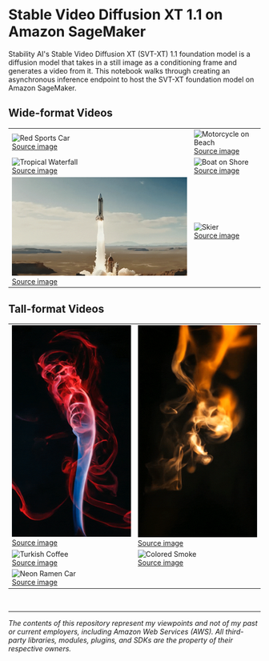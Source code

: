 # Stable Video Diffusion XT 1.1 on Amazon SageMaker

Stability AI's Stable Video Diffusion XT (SVT-XT) 1.1 foundation model is a diffusion model that takes in a still image as a conditioning frame and generates a video from it. This notebook walks through creating an asynchronous inference endpoint to host the SVT-XT foundation model on Amazon SageMaker.

## Wide-format Videos

<table>
   <tr>
      <td><img src="video_samples/red_car_1.gif" alt="Red Sports Car" width="512"/>
      </br><a href="https://www.pexels.com/photo/red-alfa-romeo-c4-on-road-near-trees-210019">Source image</a></td>
      <td><img src="video_samples/beach_bike_2.gif" alt="Motorcycle on Beach" width="512"/>
      </br><a href="https://www.pexels.com/photo/photo-of-man-riding-bicycle-4054069">Source image</a></td>
   </tr>
   <tr>
      <td><img src="video_samples/waterfall_2.gif" alt="Tropical Waterfall" width="512"/>
      </br><a href="https://www.pexels.com/photo/time-lapse-photography-of-waterfall-2406388">Source image</a></td>
      <td><img src="video_samples/boat_ocean_1.gif" alt="Boat on Shore" width="512"/>
      </br><a href="https://www.pexels.com/photo/seinboat-sunrise-20544112">Source image</a></td>
   </tr>
   <tr>
      <td><img src="video_samples/rocket_1.gif" alt="Rocket" width="512"/>
      </br><a href="https://cdn-lfs.huggingface.co/datasets/huggingface/documentation-images/83e7729b516ba725cb2283eb397ec2c77fc4b120f52a83801f610eac353b63c4?response-content-disposition=inline%3B+filename*%3DUTF-8%27%27rocket.png%3B+filename%3D%22rocket.png%22%3B&response-content-type=image%2Fpng&Expires=1713928309&Policy=eyJTdGF0ZW1lbnQiOlt7IkNvbmRpdGlvbiI6eyJEYXRlTGVzc1RoYW4iOnsiQVdTOkVwb2NoVGltZSI6MTcxMzkyODMwOX19LCJSZXNvdXJjZSI6Imh0dHBzOi8vY2RuLWxmcy5odWdnaW5nZmFjZS5jby9kYXRhc2V0cy9odWdnaW5nZmFjZS9kb2N1bWVudGF0aW9uLWltYWdlcy84M2U3NzI5YjUxNmJhNzI1Y2IyMjgzZWIzOTdlYzJjNzdmYzRiMTIwZjUyYTgzODAxZjYxMGVhYzM1M2I2M2M0P3Jlc3BvbnNlLWNvbnRlbnQtZGlzcG9zaXRpb249KiZyZXNwb25zZS1jb250ZW50LXR5cGU9KiJ9XX0_&Signature=pokKCBg3BgH-9jjbWu1DnDc%7EsmHLz09YNgCAhcfgTXSDXJxQUaQ2JoiT7ofYcogeAGYLf%7EJhUAhfY2eDIWdDABVnbO79iTfcxm%7EmadxCU2o4PCXhNW0IvB67Q2G2hWwYL4mzaIVc2ko5PN-jsAMrY-X-XZn2Pt71C9K-E3MpL%7Ea1nprA5c%7EuY1aeE4gAjmAJe337bJrL5DPB2C1cIp0PnZBcZKoNnB3bwkC-y3l%7ENDt8KThha90ULy0qQra6vG4rOaz-Pljhb8INtlubZxkUBTwN2sqoUkDYSByG2pc7kcDqJmhWqaeOT7nUZ5JkhZptoHtWcsdXHey-iWnnlH7JdA__&Key-Pair-Id=KVTP0A1DKRTAX">Source image</a></td>
      <td><img src="videos/skier.webp" alt="Skier" width="512"/>
      </br><a href="https://www.pexels.com/photo/man-using-ski-3193846/">Source image</a></td>
   </tr>
</table>

## Tall-format Videos

<table>
   <tr>
      <td><img src="video_samples/color_smoke_tall_1.gif" alt="Colored Smoke" width="288"/>
      </br><a href="https://www.pexels.com/photo/red-smoke-illustration-604671">Source image</a></td>
      <td><img src="video_samples/smoke_tall_1.gif" alt="Smoke" width="288"/>
      </br><a href="https://www.pexels.com/photo/close-up-of-beer-glass-against-black-background-255483/">Source image</a></td>
   </tr>
   <tr>
      <td><img src="videos/coffee_1.gif" alt="Turkish Coffee" width="256"/>
      </br><a href="https://www.pexels.com/photo/a-shot-of-steaming-pot-with-a-and-glass-with-a-beverage-10351409">Source image</a></td>
      <td><img src="videos/colored_smoke_2.webp" alt="Colored Smoke" width="387"/>
      </br><a href="https://www.pexels.com/photo/red-smoke-illustration-604671/">Source image</a></td>
   </tr>
   <tr>
      <td><img src="videos/neon_ramen_cat.webp" alt="Neon Ramen Car" width="387"/>
      </br><a href="https://www.pexels.com/photo/gato-otaku-19138491//">Source image</a></td>
   </tr>
</table>
</br>

---

_The contents of this repository represent my viewpoints and not of my past or current employers, including Amazon Web Services (AWS). All third-party libraries, modules, plugins, and SDKs are the property of their respective owners._
